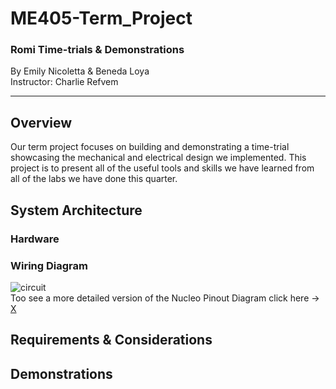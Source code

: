 # ME405-Term_Project
### Romi Time-trials & Demonstrations
By Emily Nicoletta & Beneda Loya <br/>Instructor: Charlie Refvem<br/> 
***
## Overview
Our term project focuses on building and demonstrating a time-trial showcasing the mechanical and electrical design we implemented. This project is to present all of the useful tools and skills we have learned from all of the labs we have done this quarter. 
## System Architecture 
### Hardware
### Wiring Diagram
![circuit](https://github.com/user-attachments/assets/f66a9238-a684-49f4-97ae-08b2e2db9ae0) <br/> Too see a more detailed version of the Nucleo Pinout Diagram click here -> [X](https://os.mbed.com/platforms/ST-Nucleo-L476RG/#microcontroller-features)

## Requirements & Considerations <br/> 

## Demonstrations <br/> 
